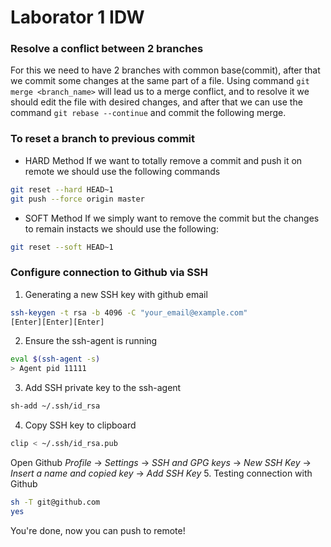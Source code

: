 # Laborator 1 IDW
### Resolve a conflict between 2 branches
For this we need to have 2 branches with common base(commit), after that we commit some changes at the same part of a file. Using command `git merge <branch_name>` will lead us to a merge conflict, and to resolve it we should edit the file with desired changes, and after that we can use the command `git rebase --continue` and commit the following merge.

### To reset a branch to previous commit
- HARD Method
If we want to totally remove a commit and push it on remote we should use the following commands
~~~bash
git reset --hard HEAD~1
git push --force origin master
~~~

- SOFT Method
If we simply want to remove the commit but the changes to remain instacts we should use the following:
~~~bash
git reset --soft HEAD~1
~~~

### Configure connection to Github via SSH
1. Generating a new SSH key with github email
~~~bash
ssh-keygen -t rsa -b 4096 -C "your_email@example.com"
[Enter][Enter][Enter]
~~~
2. Ensure the ssh-agent is running
~~~bash
eval $(ssh-agent -s)
> Agent pid 11111
~~~
3. Add SSH private key to the ssh-agent
~~~bash
sh-add ~/.ssh/id_rsa
~~~
4. Copy SSH key to clipboard
~~~bash
clip < ~/.ssh/id_rsa.pub
~~~
Open Github *Profile* -> *Settings* -> *SSH and GPG keys* -> *New SSH Key* -> *Insert a name and copied key* -> *Add SSH Key*
5. Testing connection with Github
~~~bash
sh -T git@github.com
yes
~~~
You're done, now you can push to remote!